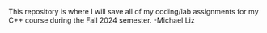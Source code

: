 This repository is where I will save all of my coding/lab assignments for my C++ course during the Fall 2024 semester. -Michael Liz
